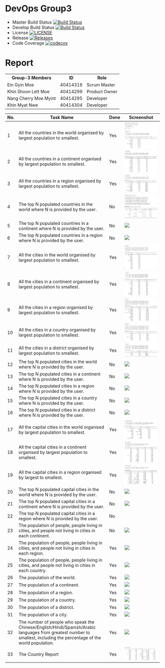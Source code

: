 # DevOps Group3
<!DOCTYPE html>
<html>
<head></head>
<body>
<table>
  <tr>
    <th>Group-3 Members</th>
    <th>ID</th>
    <th>Role</th>
  </tr>
  <tr>
    <td>Ein Gyin Moe</td>
    <td>40414316</td>
    <td>Scrum Master</td>
  </tr>
   <tr>
    <td>Khin Shoon Lett Moe</td>
    <td>40414299</td>
    <td>Product Owner</td>
  </tr>
   <tr>
    <td>Nang Cherry Moe Myint</td>
    <td>40414295</td>
    <td>Developer</td>
  </tr>
   <tr>
    <td>Khin Myat Nwe</td>
    <td>40414304</td>
    <td>Developer</td>
  </tr>
 
</body>
</html>

- Master Build Status [![Build Status](https://travis-ci.org/EinGyinMoe/Group3.svg?branch=master)](https://travis-ci.org/EinGyinMoe/Group3)
- Develop Build Status [![Build Status](https://travis-ci.org/EinGyinMoe/Group3.svg?branch=develop)](https://travis-ci.org/EinGyinMoe/Group3)
- License [![LICENSE](https://img.shields.io/github/license/EinGyinMoe/Group3.svg?style=flat-square)](https://github.com/EinGyinMoe/Group3/blob/master/LICENSE)
- Release [![Releases](https://img.shields.io/github/release/EinGyinMoe/Group3/all.svg?style=flat-square)](https://github.com/EinGyinMoe/Group3/releases)
- Code Coverage [![codecov](https://codecov.io/gh/EinGyinMoe/Group3/branch/master/graph/badge.svg)](https://codecov.io/gh/EinGyinMoe/Group3)

# Report 
| No. | Task Name | Done | Screenshot |
| --- | --- | --- | --- |
| 1 | All the countries in the world organised by largest population to smallest. | Yes | ![](Screenshots/Option_1_Country_world.png) |
| 2 | All the countries in a continent organised by largest population to smallest. | Yes | ![](Screenshots/Option_2_Country_Continent.png) |
| 3 | All the countries in a region organised by largest population to smallest. | Yes | ![](Screenshots/Option_3_Country_Region.png) |
| 4 | The top N populated countries in the world where N is provided by the user. | No | ![](Screenshots/Input_Countries_world.png) |
| 5 | The top N populated countries in a continent where N is provided by the user. | No | ![](Screenshots/3.png) |
| 6 | The top N populated countries in a region where N is provided by the user. | No | ![](Screenshots/3.png) |
| 7 | All the cities in the world organised by largest population to smallest. | Yes | ![](Screenshots/Option_1_City_world.png) |
| 8 | All the cities in a continent organised by largest population to smallest. | Yes | ![](Screenshots/Option_2_City_Continent.PNG) |
| 9 | All the cities in a region organised by largest population to smallest. | Yes | ![](Screenshots/Option_3_City_Region.png) |
| 10 | All the cities in a country organised by largest population to smallest. | Yes | ![](Screenshots/Option_4_City_Country.PNG) |
| 11 | All the cities in a district organised by largest population to smallest. | Yes | ![](Screenshots/Option_5_City_District.PNG) |
| 12 | The top N populated cities in the world where N is provided by the user. | No | ![](Screenshots/2.png) |
| 13 | The top N populated cities in a continent where N is provided by the user. | No | ![](Screenshots/3.png) |
| 14 | The top N populated cities in a region where N is provided by the user. | No | ![](Screenshots/3.png) |
| 15 | The top N populated cities in a country where N is provided by the user. | No | ![](Screenshots/3.png) |
| 16 | The top N populated cities in a district where N is provided by the user. | No | ![](Screenshots/3.png) |
| 17 | All the capital cities in the world organised by largest population to smallest. | Yes | ![](Screenshots/Option_1_CapitalCity_World.PNG) |
| 18 | All the capital cities in a continent organised by largest population to smallest. | Yes | ![](Screenshots/Option_2_CapitalCity_Continent.PNG) |
| 19 | All the capital cities in a region organised by largest to smallest. | Yes | ![](Screenshots/Option_3_CapitalCity_Region.PNG) |
| 20 | The top N populated capital cities in the world where N is provided by the user. | No | ![](Screenshots/3.png) |
| 21 | The top N populated capital cities in a continent where N is provided by the user. | No | ![](Screenshots/city_1.PNG) |
| 22 | The top N populated capital cities in a region where N is provided by the user. | No | ![]() |
| 23 | The population of people, people living in cities, and people not living in cities in each continent. | No | ![](screenshot/3.png) |
| 24 | The population of people, people living in cities, and people not living in cities in each region. | Yes | ![](screenshot/3.png) |
| 25 | The population of people, people living in cities, and people not living in cities in each country. | Yes | ![](screenshot/3.png) |
| 26 | The population of the world. | Yes | ![](screenshot/3.png) |
| 27 | The population of a continent. | Yes | ![](screenshot/3.png) |
| 28 | The population of a region. | Yes | ![](screenshot/3.png) |
| 29 | The population of a country. | Yes | ![](Screenshots/3.png) |
| 30 | The population of a district. | Yes | ![](screenshot/city_1.PNG) |
| 31 | The population of a city. | Yes | ![](screenshot/city_1.PNG) |
| 32 | The number of people who speak the Chinese/English/Hindi/Spanish/Arabic languages from greatest number to smallest, including the percentage of the world population. | Yes | ![](screenshot/2.png) |
| 33 | The Country Report | Yes | ![](Screenshots/10_Country_Report.PNG) |